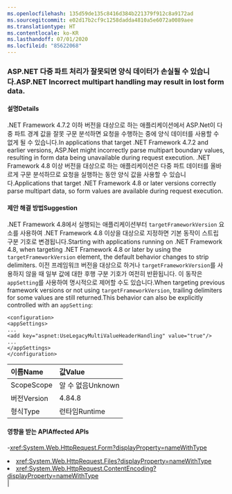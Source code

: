 ```yaml
---
ms.openlocfilehash: 135d59de135c8416d384b221379f912c8a9172ad
ms.sourcegitcommit: e02d17b2cf9c1258dadda4810a5e6072a0089aee
ms.translationtype: HT
ms.contentlocale: ko-KR
ms.lasthandoff: 07/01/2020
ms.locfileid: "85622068"
---
```

### <a name="aspnet-incorrect-multipart-handling-may-result-in-lost-form-data"></a><span data-ttu-id="43b60-101">ASP.NET 다중 파트 처리가 잘못되면 양식 데이터가 손실될 수 있습니다.</span><span class="sxs-lookup"><span data-stu-id="43b60-101">ASP.NET Incorrect multipart handling may result in lost form data.</span></span>

#### <a name="details"></a><span data-ttu-id="43b60-102">설명</span><span class="sxs-lookup"><span data-stu-id="43b60-102">Details</span></span>

<span data-ttu-id="43b60-103">.NET Framework 4.7.2 이하 버전을 대상으로 하는 애플리케이션에서 ASP.Net이 다중 파트 경계 값을 잘못 구문 분석하면 요청을 수행하는 중에 양식 데이터를 사용할 수 없게 될 수 있습니다.</span><span class="sxs-lookup"><span data-stu-id="43b60-103">In applications that target .NET Framework 4.7.2 and earlier versions, ASP.Net might incorrectly parse multipart boundary values, resulting in form data being unavailable during request execution.</span></span> <span data-ttu-id="43b60-104">.NET Framework 4.8 이상 버전을 대상으로 하는 애플리케이션은 다중 파트 데이터를 올바르게 구문 분석하므로 요청을 실행하는 동안 양식 값을 사용할 수 있습니다.</span><span class="sxs-lookup"><span data-stu-id="43b60-104">Applications that target .NET Framework 4.8 or later versions correctly parse multipart data, so form values are available during request execution.</span></span>

#### <a name="suggestion"></a><span data-ttu-id="43b60-105">제안 해결 방법</span><span class="sxs-lookup"><span data-stu-id="43b60-105">Suggestion</span></span>

<span data-ttu-id="43b60-106">.NET Framework 4.8에서 실행되는 애플리케이션부터 <code>targetFrameworkVersion</code> 요소를 사용하여 .NET Framework 4.8 이상을 대상으로 지정하면 기본 동작이 스트립 구분 기호로 변경됩니다.</span><span class="sxs-lookup"><span data-stu-id="43b60-106">Starting with applications running on .NET Framework 4.8, when targeting .NET Framework 4.8 or later by using the <code>targetFrameworkVersion</code> element, the default behavior changes to strip delimiters.</span></span> <span data-ttu-id="43b60-107">이전 프레임워크 버전을 대상으로 하거나 <code>targetFrameworkVersion</code>를 사용하지 않을 때 일부 값에 대한 후행 구분 기호가 여전히 반환됩니다. 이 동작은 <code>appSetting</code>를 사용하여 명시적으로 제어할 수도 있습니다.</span><span class="sxs-lookup"><span data-stu-id="43b60-107">When targeting previous framework versions or not using <code>targetFrameworkVersion</code>, trailing delimiters for some values are still returned.This behavior can also be explicitly controlled with an <code>appSetting</code>:</span></span><pre><code class="lang-xml">&lt;configuration&gt;&#13;&#10;&lt;appSettings&gt;&#13;&#10;...&#13;&#10;&lt;add key=&quot;aspnet:UseLegacyMultiValueHeaderHandling&quot;  value=&quot;true&quot;/&gt;&#13;&#10;...&#13;&#10;&lt;/appSettings&gt;&#13;&#10;&lt;/configuration&gt;&#13;&#10;</code></pre>

| <span data-ttu-id="43b60-108">이름</span><span class="sxs-lookup"><span data-stu-id="43b60-108">Name</span></span>    | <span data-ttu-id="43b60-109">값</span><span class="sxs-lookup"><span data-stu-id="43b60-109">Value</span></span>       |
|:--------|:------------|
| <span data-ttu-id="43b60-110">Scope</span><span class="sxs-lookup"><span data-stu-id="43b60-110">Scope</span></span>   |<span data-ttu-id="43b60-111">알 수 없음</span><span class="sxs-lookup"><span data-stu-id="43b60-111">Unknown</span></span>|
|<span data-ttu-id="43b60-112">버전</span><span class="sxs-lookup"><span data-stu-id="43b60-112">Version</span></span>|<span data-ttu-id="43b60-113">4.8</span><span class="sxs-lookup"><span data-stu-id="43b60-113">4.8</span></span>|
|<span data-ttu-id="43b60-114">형식</span><span class="sxs-lookup"><span data-stu-id="43b60-114">Type</span></span>|<span data-ttu-id="43b60-115">런타임</span><span class="sxs-lookup"><span data-stu-id="43b60-115">Runtime</span></span>

#### <a name="affected-apis"></a><span data-ttu-id="43b60-116">영향을 받는 API</span><span class="sxs-lookup"><span data-stu-id="43b60-116">Affected APIs</span></span>

-<xref:System.Web.HttpRequest.Form?displayProperty=nameWithType></li><li><xref:System.Web.HttpRequest.Files?displayProperty=nameWithType></li><li><xref:System.Web.HttpRequest.ContentEncoding?displayProperty=nameWithType></li></ul>|
